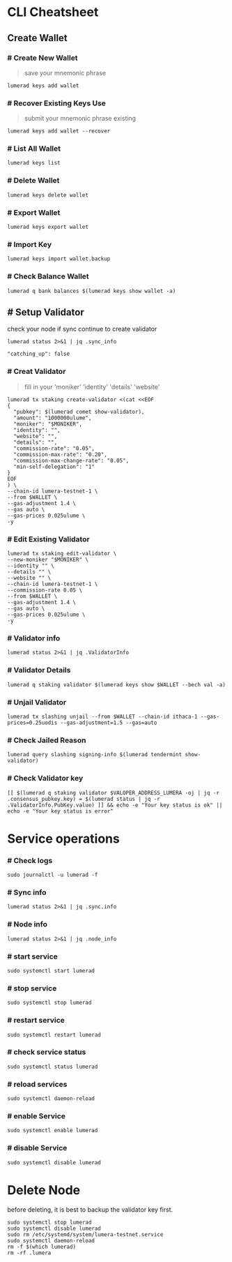 # **CLI Cheatsheet**

## Create Wallet

### # Create New Wallet
> save your mnemonic phrase
```
lumerad keys add wallet
```
### # Recover Existing Keys Use
> submit your mnemonic phrase existing
```
lumerad keys add wallet --recover
```

### # List All Wallet
```
lumerad keys list
```

### # Delete Wallet
```
lumerad keys delete wallet
```
### # Export Wallet
```
lumerad keys export wallet
```
### # Import Key
```
lumerad keys import wallet.backup
```
### # Check Balance Wallet
```
lumerad q bank balances $(lumerad keys show wallet -a)
```

## # Setup Validator
check your node if sync continue to create validator
```
lumerad status 2>&1 | jq .sync_info
```
`"catching_up": false`

### # Creat Validator
>fill in your 'moniker' 'identity' 'details' 'website'
```
lumerad tx staking create-validator <(cat <<EOF
{
  "pubkey": $(lumerad comet show-validator),
  "amount": "1000000ulume",
  "moniker": "$MONIKER",
  "identity": "",
  "website": "",
  "details": "",
  "commission-rate": "0.05",
  "commission-max-rate": "0.20",
  "commission-max-change-rate": "0.05",
  "min-self-delegation": "1"
}
EOF
) \
--chain-id lumera-testnet-1 \
--from $WALLET \
--gas-adjustment 1.4 \
--gas auto \
--gas-prices 0.025ulume \
-y
```

### # Edit Existing Validator
```
lumerad tx staking edit-validator \
--new-moniker "$MONIKER" \
--identity "" \
--details "" \
--website "" \
--chain-id lumera-testnet-1 \
--commission-rate 0.05 \
--from $WALLET \
--gas-adjustment 1.4 \
--gas auto \
--gas-prices 0.025ulume \
-y
```

### # Validator info
```
lumerad status 2>&1 | jq .ValidatorInfo
```

### # Validator Details
```
lumerad q staking validator $(lumerad keys show $WALLET --bech val -a)
```

### # Unjail Validator
```
lumerad tx slashing unjail --from $WALLET --chain-id ithaca-1 --gas-prices=0.25uodis --gas-adjustment=1.5 --gas=auto
```

### # Check Jailed Reason
```
lumerad query slashing signing-info $(lumerad tendermint show-validator)
```

### # Check Validator key
```
[[ $(lumerad q staking validator $VALOPER_ADDRESS_LUMERA -oj | jq -r .consensus_pubkey.key) = $(lumerad status | jq -r .ValidatorInfo.PubKey.value) ]] && echo -e "Your key status is ok" || echo -e "Your key status is error"
```


# Service operations

### # Check logs
```
sudo journalctl -u lumerad -f
```
### # Sync info
```
lumerad status 2>&1 | jq .sync.info
```
### # Node info
```
lumerad status 2>&1 | jq .node_info
```
### # start service
```
sudo systemctl start lumerad
```
### # stop service
```
sudo systemctl stop lumerad
```
### # restart service
```
sudo systemctl restart lumerad
```
### # check service status
```
sudo systemctl status lumerad
```
### # reload services
```
sudo systemctl daemon-reload
```
### # enable Service
```
sudo systemctl enable lumerad
```
### # disable Service
```
sudo systemctl disable lumerad
```


# Delete Node
before deleting, it is best to backup the validator key first.
```
sudo systemctl stop lumerad
sudo systemctl disable lumerad
sudo rm /etc/systemd/system/lumera-testnet.service
sudo systemctl daemon-reload
rm -f $(which lumerad)
rm -rf .lumera
```
